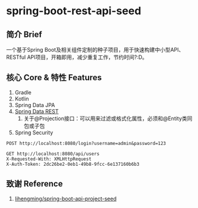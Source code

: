# spring-boot-rest-api-seed

## 简介 Brief

一个基于Spring Boot及相关组件定制的种子项目，用于快速构建中小型API、RESTful API项目，开箱即用，减少重复工作，节约时间?:D。

## 核心 Core & 特性 Features

1. Gradle
1. Kotlin
1. Spring Data JPA
1. [Spring Data REST](https://docs.spring.io/spring-data/rest/docs/current/reference/html/)
    1. 关于@Projection接口：可以用来过滤或格式化属性，必须和@Entity类同包或子包
1. Spring Security

```
POST http://localhost:8080/login?username=admin&password=123

GET http://localhost:8080/api/users
X-Requested-With: XMLHttpRequest
X-Auth-Token: 2dc26be2-0eb1-49b8-9fcc-6e137160b6b3
```

 ## 致谢 Reference

1. [lihengming/spring-boot-api-project-seed](https://github.com/lihengming/spring-boot-api-project-seed)
